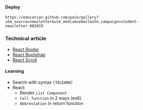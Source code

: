 #### Deploy
    https://education.github.com/pack/gallery?utm_source=newsletter&utm_medium=email&utm_campaign=student-newsletter-082019
    	
### Technical article
- [React Router](https://github.com/ReactTraining/react-router)
- [React Bootstrap](https://react-bootstrap.github.io/)
- [React Scroll](https://www.digitalocean.com/community/tutorials/how-to-implement-smooth-scrolling-in-react)
    
#### Learning
- Search with syntax `[TOLEARN]`
- React:
  + Render `List Component`
  + `Call function` in 2 ways (es6)
  + `Abbreviation` in return function
